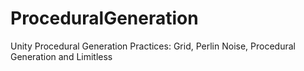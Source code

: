 # ProceduralGeneration
Unity Procedural Generation Practices: Grid, Perlin Noise, Procedural Generation and Limitless
